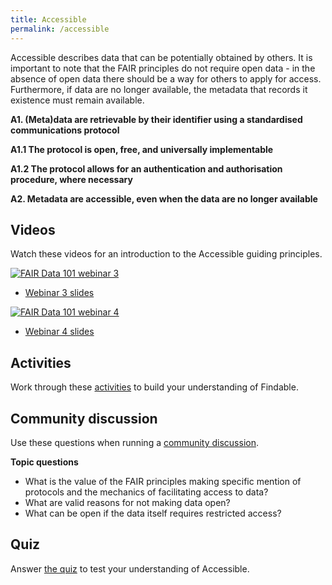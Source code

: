 ```yaml
---
title: Accessible
permalink: /accessible
---
```


Accessible describes data that can be potentially obtained by others. It is important to note that the FAIR principles do not require open data - in the absence of open data there
should be a way for others to apply for access. Furthermore, if data are no longer available, the metadata that records it existence must remain available.

**A1. (Meta)data are retrievable by their identifier using a standardised communications protocol**

**A1.1 The protocol is open, free, and universally implementable**

**A1.2 The protocol allows for an authentication and authorisation procedure, where necessary**

**A2. Metadata are accessible, even when the data are no longer available**

## Videos

Watch these videos for an introduction to the Accessible guiding principles.

[![FAIR Data 101 webinar 3](https://img.youtube.com/vi/TZzHAc6rhKI/0.jpg)](https://www.youtube.com/watch?v=TZzHAc6rhKI)

* [Webinar 3 slides](webinar-3-slides.pdf)

[![FAIR Data 101 webinar 4](https://img.youtube.com/vi/k10pIbkpsNA/0.jpg)](https://www.youtube.com/watch?v=k10pIbkpsNA)

* [Webinar 4 slides](webinar-4-slides.pdf)

## Activities

Work through these [activities](activities.md) to build your understanding of Findable.

## Community discussion

Use these questions when running a [community discussion](/course-resources/community-discussion-factsheet.md).

**Topic questions**
* What is the value of the FAIR principles making specific mention of protocols and the mechanics of facilitating access to data?
* What are valid reasons for not making data open?
* What can be open if the data itself requires restricted access?

## Quiz

Answer [the quiz](https://www.surveymonkey.com/r/QZXY5GN) to test your understanding of Accessible.
